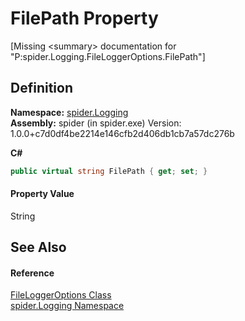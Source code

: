# FilePath Property


\[Missing &lt;summary&gt; documentation for "P:spider.Logging.FileLoggerOptions.FilePath"\]



## Definition
**Namespace:** <a href="025fefbc-de74-8290-81fc-7e83b8983331">spider.Logging</a>  
**Assembly:** spider (in spider.exe) Version: 1.0.0+c7d0df4be2214e146cfb2d406db1cb7a57dc276b

**C#**
``` C#
public virtual string FilePath { get; set; }
```



#### Property Value
String

## See Also


#### Reference
<a href="aae96a07-0020-9368-31ce-01657699b359">FileLoggerOptions Class</a>  
<a href="025fefbc-de74-8290-81fc-7e83b8983331">spider.Logging Namespace</a>  
